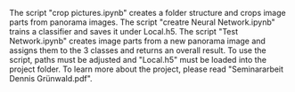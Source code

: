 The script "crop pictures.ipynb" creates a folder structure and crops image parts from panorama images.
The script "creatre Neural Network.ipynb" trains a classifier and saves it under Local.h5.
The script "Test Network.ipynb" creates image parts from a new panorama image and assigns them to the 3 classes and returns an overall result. To use the script, paths must be adjusted and "Local.h5" must be loaded into the project folder.
To learn more about the project, please read "Seminararbeit Dennis Grünwald.pdf".
